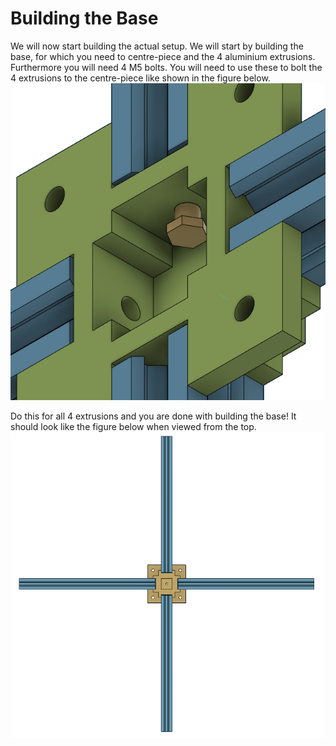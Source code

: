 # Building the Base
We will now start building the actual setup. We will start by building the base, for which you need to centre-piece and the 4 aluminium extrusions. Furthermore you will need 4 M5 bolts. You will need to use these to bolt the 4 extrusions to the centre-piece like shown in the figure below.
![Alt text](../images/base2.png)

Do this for all 4 extrusions and you are done with building the base! It should look like the figure below when viewed from the top.
![Alt text](../images/base.png)
